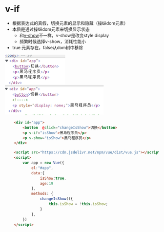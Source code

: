 # v-if

* 根据表达式的真假，切换元素的显示和隐藏（操纵dom元素）
* 本质是通过操纵dom元素来切换显示状态
  * 和[v-show](v-show.md)不一样，v-show是改变style display
  * 频繁时候选择v-show，消耗性能小
* true 元素存在，false从dom树中移除

![](_attachments/old/2022-08-15-16-31-22.png)
![](_attachments/old/2022-08-15-16-31-33.png)

```html
    <div id="app">
        <button  @click="changeIsShow">切换</button>
        <p v-if="isShow">黑马程序员</p>
        <p v-show="isShow">黑马程序员</p>
    </div>
```

```html
    <script src="https://cdn.jsdelivr.net/npm/vue/dist/vue.js"></script>
    <script>
        var app = new Vue({
            el:"#app",
            data:{
                isShow:true,
                age:19
            },
            methods: {
                changeIsShow(){
                    this.isShow = !this.isShow;
                }
            },
        })
    </script>
```